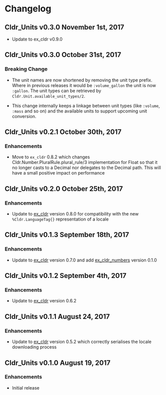 # Changelog

## Cldr_Units v0.3.0 November 1st, 2017

* Update to ex_cldr v0.9.0

## Cldr_Units v0.3.0 October 31st, 2017

### Breaking Change

* The unit names are now shortened by removing the unit type prefix.  Where in previous releases it would be `:volume_gallon` the unit is now `:gallon`.  The unit types can be retrieved by `Cldr.Unit.available_unit_types/2`.

* This change internally keeps a linkage between unit types (like `:volume`, `:mass` and so on) and the available units to support upcoming unit conversion.

## Cldr_Units v0.2.1 October 30th, 2017

### Enhancements

* Move to `ex_cldr` 0.8.2 which changes Cldr.Number.PluralRule.plural_rule/3 implementation for Float so that it no longer casts to a Decimal nor delegates to the Decimal path.  This will have a small positive impact on performance

## Cldr_Units v0.2.0 October 25th, 2017

### Enhancements

* Update to [ex_cldr](https://hex.pm/packages/ex_cldr) version 0.8.0 for compatibility with the new `%Cldr.LanguageTag{}` representation of a locale

## Cldr_Units v0.1.3 September 18th, 2017

### Enhancements

* Update to [ex_cldr](https://hex.pm/packages/ex_cldr) version 0.7.0 and add [ex_cldr_numbers](https://hex.pm/packages/ex_numbers) version 0.1.0

## Cldr_Units v0.1.2 September 4th, 2017

### Enhancements

* Update to [ex_cldr](https://hex.pm/packages/ex_cldr) version 0.6.2

## Cldr_Units v0.1.1 August 24, 2017

### Enhancements

* Update to [ex_cldr](https://hex.pm/packages/ex_cldr) version 0.5.2 which correctly serialises the locale downloading process

## Cldr_Units v0.1.0 August 19, 2017

### Enhancements

* Initial release